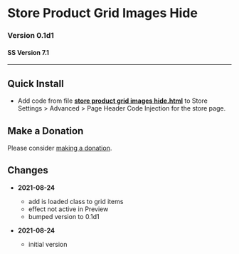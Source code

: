# Store Product Grid Images Hide

### Version 0.1d1

#### SS Version 7.1

---

## Quick Install

* Add code from file
  **[store product grid images hide.html](store%20product%20grid%20images%20hide.html#L1)**
  to Store Settings > Advanced > Page Header Code Injection for the store page.
  
## Make a Donation

Please consider [making a donation](https://github.com/tomsWebConsulting/twcsl#make-a-donation).

## Changes

* **2021-08-24**

  * add is loaded class to grid items
  * effect not active in Preview
  * bumped version to 0.1d1
  
* **2021-08-24**

  * initial version
